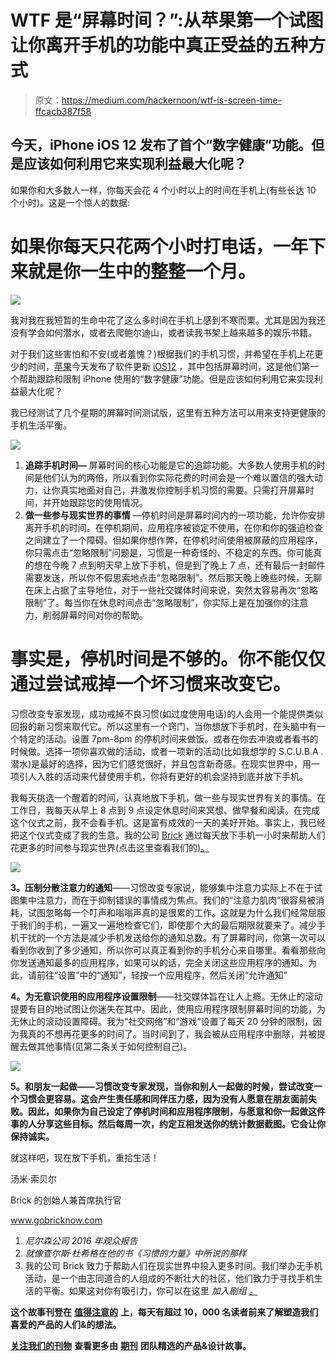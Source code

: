 # WTF 是“屏幕时间？”:从苹果第一个试图让你离开手机的功能中真正受益的五种方式

> 原文：<https://medium.com/hackernoon/wtf-is-screen-time-ffcacb387f58>

## 今天，iPhone iOS 12 发布了首个“数字健康”功能。但是应该如何利用它来实现利益最大化呢？

如果你和大多数人一样，你每天会花 4 个小时以上的时间在手机上(有些长达 10 个小时)。这是一个惊人的数据:

# **如果你每天只花两个小时打电话，一年下来就是你一生中的整整一个月。**

![](img/ebe22507d0a7b36a2dca58b431c383e1.png)

我对我在我短暂的生命中花了这么多时间在手机上感到不寒而栗。尤其是因为我还没有学会如何潜水，或者去爬鲍尔迪山，或者读我书架上越来越多的娱乐书籍。

对于我们这些害怕和不安(或者羞愧？)根据我们的手机习惯，并希望在手机上花更少的时间，[苹果](https://hackernoon.com/tagged/apple)今天发布了软件更新 [iOS12](https://hackernoon.com/tagged/ios12) ，其中包括屏幕时间，这是他们第一个帮助跟踪和限制 iPhone 使用的“数字健康”功能。但是应该如何利用它来实现利益最大化呢？

我已经测试了几个星期的屏幕时间测试版，这里有五种方法可以用来支持更健康的手机生活平衡。

![](img/a85a42b2f41ea2b21e3a933f2583d403.png)

1.  **追踪手机时间—** 屏幕时间的核心功能是它的追踪功能。大多数人使用手机的时间是他们认为的两倍，所以看到你实际花费的时间会是一个难以置信的强大动力，让你真实地面对自己，并激发你控制手机习惯的需要。只需打开屏幕时间，并开始跟踪您的使用情况。
2.  **做一些参与现实世界的事情** —停机时间是屏幕时间内的一项功能，允许你安排离开手机的时间。在停机期间，应用程序被锁定不使用，在你和你的强迫检查之间建立了一个障碍。但如果你想作弊，在停机时间使用被屏蔽的应用程序，你只需点击“忽略限制”问题是，习惯是一种奇怪的、不稳定的东西。你可能真的想在今晚 7 点到明天早上放下手机，但是到了晚上 7 点，还有最后一封邮件需要发送，所以你不假思索地点击“忽略限制”。然后那天晚上晚些时候，无聊在床上占据了主导地位，对于一些社交媒体时间来说，突然太容易再次“忽略限制”了。每当你在休息时间点击“忽略限制”，你实际上是在加强你的注意力，削弱屏幕时间对你的帮助。

# **事实是，停机时间是不够的。你不能仅仅通过尝试戒掉一个坏习惯来改变它。**

习惯改变专家发现，成功戒掉不良习惯(如过度使用电话)的人会用一个能提供类似回报的新习惯来取代它。所以这里有一个窍门，当你想放下手机时，在头脑中有一个特定的活动。设置 7pm-8pm 的停机时间来做饭。或者在你去冲浪或者看书的时候做。选择一项你喜欢做的活动，或者一项新的活动(比如我想学的 S.C.U.B.A .潜水)是最好的选择，因为它们感觉很好，并且包含新奇感。在现实世界中，用一项引人入胜的活动来代替使用手机，你将有更好的机会坚持到底并放下手机。

我每天挑选一个醒着的时间，认真地放下手机，做一些与现实世界有关的事情。在工作日，我每天从早上 8 点到 9 点设定休息时间来冥想、做早餐和阅读。在完成这个仪式之前，我不会看手机。这是富有成效的一天的美好开始。事实上，我已经把这个仪式变成了我的生意。我的公司 [Brick](https://www.gobricknow.com/) 通过每天放下手机一小时来帮助人们花更多的时间参与现实世界(点击这里查看我们的[)。](http://www.gobricknow.com/)

![](img/8bf2e223bc8487041ce64612ad5a8d2d.png)

**3。压制分散注意力的通知**——习惯改变专家说，能够集中注意力实际上不在于试图集中注意力，而在于抑制错误的事情成为焦点。我们的“注意力肌肉”很容易被消耗，试图忽略每一个叮声和嗡嗡声真的是很累的工作。这就是为什么我们经常屈服于我们的手机，一遍又一遍地检查它们，即使那个大的最后期限就要来了。减少手机干扰的一个方法是减少手机发送给你的通知总数。有了屏幕时间，你第一次可以看到你收到了多少通知，所以你可以真正看到你的手机分心来自哪里。看看那些向你发送通知最多的应用程序，如果可以的话，完全关闭这些应用程序的通知。为此，请前往“设置”中的“通知”，轻按一个应用程序，然后关闭“允许通知”

**4。为无意识使用的应用程序设置限制**——社交媒体旨在让人上瘾。无休止的滚动提要有目的地试图让你迷失在其中。因此，使用应用程序限制屏幕时间的功能，为无休止的滚动设置障碍。我为“社交网络”和“游戏”设置了每天 20 分钟的限制，因为我真的不想再花更多的时间了。当时间到了，我会被从应用程序中删除，并被提醒去做其他事情(见第二条关于如何控制自己)。

![](img/a5b09848aabdf6be2c208dd59d7058e7.png)

**5。和朋友一起做——习惯改变专家发现，当你和别人一起做的时候，尝试改变一个习惯会更容易。这会产生责任感和同伴压力感，因为没有人愿意在朋友面前失败。因此，如果你为自己设定了停机时间和应用程序限制，与愿意和你一起做这件事的人分享这些目标。然后每周一次，约定互相发送你的统计数据截图。它会让你保持诚实。**

就这样吧，现在放下手机，重拾生活！

汤米·索贝尔

Brick 的创始人兼首席执行官

www.gobricknow.com

1.  *尼尔森公司 2016 年观众报告*
2.  *就像查尔斯·杜希格在他的书《习惯的力量》中所说的那样*
3.  我的公司 Brick 致力于帮助人们在现实世界中投入更多时间。我们举办无手机活动，是一个由志同道合的人组成的不断壮大的社区，他们致力于寻找手机生活的平衡。如果这对你有吸引力，你可以在这里 *加入剧组* [*。*](http://www.gobricknow.com)

**这个故事刊登在** [**值得注意的**](http://blog.usejournal.com) **上，每天有超过 10，000 名读者前来了解塑造我们喜爱的产品的人们&的想法。**

[**关注我们的刊物**](http://blog.usejournal.com) **查看更多由** [**期刊**](https://usejournal.com/?/utm_source=usejournal.com&utm_medium=blog&utm_campaign=guest_post&utm_content=brad_armstong) **团队精选的产品&设计故事。**